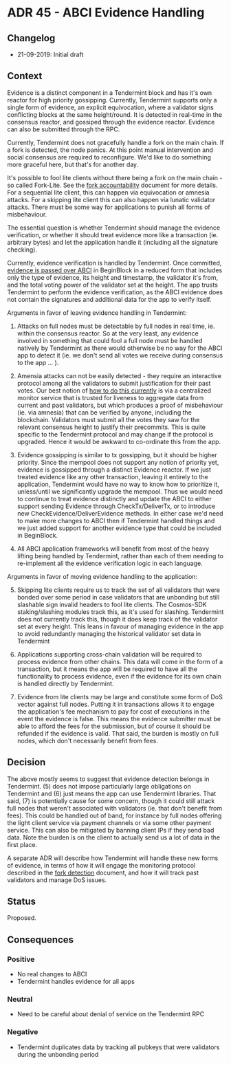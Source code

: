 # ADR 45 - ABCI Evidence Handling

## Changelog
* 21-09-2019: Initial draft

## Context

Evidence is a distinct component in a Tendermint block and has it's own reactor
for high priority gossipping. Currently, Tendermint supports only a single form of evidence, an explicit
equivocation, where a validator signs conflicting blocks at the same
height/round. It is detected in real-time in the consensus reactor, and gossiped
through the evidence reactor. Evidence can also be submitted through the RPC.

Currently, Tendermint does not gracefully handle a fork on the main chain.
If a fork is detected, the node panics. At this point manual intervention and
social consensus are required to reconfigure. We'd like to do something more
graceful here, but that's for another day.

It's possible to fool lite clients without there being a fork on the
main chain - so called Fork-Lite. See the
[fork accountability](https://docs.tendermint.com/master/spec/consensus/fork-accountability.html)
document for more details. For a sequential lite client, this can happen via
equivocation or amnesia attacks. For a skipping lite client this can also happen
via lunatic validator attacks. There must be some way for applications to punish
all forms of misbehaviour.

The essential question is whether Tendermint should manage the evidence
verification, or whether it should treat evidence more like a transaction (ie.
arbitrary bytes) and let the application handle it (including all the signature
checking).

Currently, evidence verification is handled by Tendermint. Once committed,
[evidence is passed over
ABCI](https://github.com/franono/tendermint/blob/master/abci/types/types.proto#L321)
in BeginBlock in a reduced form that includes only
the type of evidence, its height and timestamp, the validator it's from, and the
total voting power of the validator set at the height. The app trusts Tendermint
to perform the evidence verification, as the ABCI evidence does not contain the
signatures and additional data for the app to verify itself.

Arguments in favor of leaving evidence handling in Tendermint:

1) Attacks on full nodes must be detectable by full nodes in real time, ie. within the consensus reactor.
  So at the very least, any evidence involved in something that could fool a full
  node must be handled natively by Tendermint as there would otherwise be no way
  for the ABCI app to detect it (ie. we don't send all votes we receive during
  consensus to the app ... ).

2) Amensia attacks can not be easily detected - they require an interactive
  protocol among all the validators to submit justification for their past
  votes. Our best notion of [how to do this
  currently](https://github.com/franono/tendermint/blob/c67154232ca8be8f5c21dff65d154127adc4f7bb/docs/spec/consensus/fork-detection.md)
  is via a centralized
  monitor service that is trusted for liveness to aggregate data from
  current and past validators, but which produces a proof of misbehaviour (ie.
  via amnesia) that can be verified by anyone, including the blockchain.
  Validators must submit all the votes they saw for the relevant consensus
  height to justify their precommits. This is quite specific to the Tendermint
  protocol and may change if the protocol is upgraded. Hence it would be awkward
  to co-ordinate this from the app.

3) Evidence gossipping is similar to tx gossipping, but it should be higher
  priority. Since the mempool does not support any notion of priority yet,
  evidence is gossipped through a distinct Evidence reactor. If we just treated
  evidence like any other transaction, leaving it entirely to the application,
  Tendermint would have no way to know how to prioritize it, unless/until we
  significantly upgrade the mempool. Thus we would need to continue to treat evidence
  distinctly and update the ABCI to either support sending Evidence through
  CheckTx/DeliverTx, or to introduce new CheckEvidence/DeliverEvidence methods.
  In either case we'd need to make more changes to ABCI then if Tendermint
  handled things and we just added support for another evidence type that could be included
  in BeginBlock.

4) All ABCI application frameworks will benefit from most of the heavy lifting
  being handled by Tendermint, rather than each of them needing to re-implement
  all the evidence verification logic in each language.

Arguments in favor of moving evidence handling to the application:

5) Skipping lite clients require us to track the set of all validators that were
  bonded over some period in case validators that are unbonding but still
  slashable sign invalid headers to fool lite clients. The Cosmos-SDK
  staking/slashing modules track this, as it's used for slashing.
  Tendermint does not currently track this, though it does keep track of the
  validator set at every height. This leans in favour of managing evidence in
  the app to avoid redundantly managing the historical validator set data in
  Tendermint

6) Applications supporting cross-chain validation will be required to process
  evidence from other chains. This data will come in the form of a transaction,
  but it means the app will be required to have all the functionality to process
  evidence, even if the evidence for its own chain is handled directly by
  Tendermint.

7) Evidence from lite clients may be large and constitute some form of DoS
  vector against full nodes. Putting it in transactions allows it to engage the application's fee
  mechanism to pay for cost of executions in the event the evidence is false.
  This means the evidence submitter must be able to afford the fees for the
  submission, but of course it should be refunded if the evidence is valid.
  That said, the burden is mostly on full nodes, which don't necessarily benefit
  from fees.


## Decision

The above mostly seems to suggest that evidence detection belongs in Tendermint.
(5) does not impose particularly large obligations on Tendermint and (6) just
means the app can use Tendermint libraries. That said, (7) is potentially
cause for some concern, though it could still attack full nodes that weren't associated with validators
(ie. that don't benefit from fees). This could be handled out of band, for instance by
full nodes offering the light client service via payment channels or via some
other payment service. This can also be mitigated by banning client IPs if they
send bad data. Note the burden is on the client to actually send us a lot of
data in the first place.

A separate ADR will describe how Tendermint will handle these new forms of
evidence, in terms of how it will engage the monitoring protocol described in
the [fork
detection](https://github.com/franono/tendermint/blob/c67154232ca8be8f5c21dff65d154127adc4f7bb/docs/spec/consensus/fork-detection.md) document,
and how it will track past validators and manage DoS issues.

## Status

Proposed.

## Consequences

### Positive

- No real changes to ABCI
- Tendermint handles evidence for all apps

### Neutral

- Need to be careful about denial of service on the Tendermint RPC

### Negative

- Tendermint duplicates data by tracking all pubkeys that were validators during
  the unbonding period
